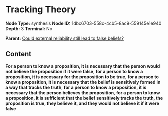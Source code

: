 # Tracking Theory

**Node Type:** synthesis
**Node ID:** 1dbc6703-558c-4cb5-8ac9-559145e1e940
**Depth:** 3
**Terminal:** No

**Parent:** [Could external reliability still lead to false beliefs?](could-external-reliability-still-lead-to-false-beliefs.md)

## Content

**For a person to know a proposition, it is necessary that the person would not believe the proposition if it were false**, **for a person to know a proposition, it is necessary for the proposition to be true**, **for a person to know a proposition, it is necessary that the belief is sensitively formed in a way that tracks the truth**, **for a person to know a proposition, it is necessary that the person believes the proposition**, **for a person to know a proposition, it is sufficient that the belief sensitively tracks the truth, the proposition is true, they believe it, and they would not believe it if it were false**
